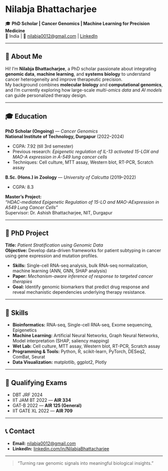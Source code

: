 # Nilabja Bhattacharjee

🎓 **PhD Scholar | Cancer Genomics | Machine Learning for Precision Medicine**  
📍 India | 📧 nilabja0012@gmail.com | [LinkedIn](https://linkedin.com/in/NilabjaBhattacharjee)

---

## 🧬 About Me
Hi! I’m **Nilabja Bhattacharjee**, a PhD scholar passionate about integrating **genomic data**, **machine learning**, and **systems biology** to understand cancer heterogeneity and improve therapeutic precision.  
My background combines **molecular biology** and **computational genomics**, and I’m currently exploring how large-scale *multi-omics data* and *AI models* can guide personalized therapy design.

---

## 🎓 Education
**PhD Scholar (Ongoing)** — *Cancer Genomics*  
**National Institute of Technology, Durgapur** (2022–2024)  
- CGPA: 7.92 (till 3rd semester)  
- Previous research: *Epigenetic regulation of IL-13 activated 15-LOX and MAO-A expression in A-549 lung cancer cells*  
- Techniques: Cell culture, MTT assay, Western blot, RT-PCR, Scratch assay  

**B.Sc. (Hons.) in Zoology** — *University of Calcutta* (2019–2022)  
- CGPA: 8.3  

**Master’s Project:**  
*“HDAC-mediated Epigenetic Regulation of 15-LO and MAO-AExpression in A549 Lung Cancer Cells”*  
Supervisor: Dr. Ashish Bhattacharjee, NIT, Durgapur

---

## 🧪 PhD Project
**Title:** *Patient Stratification using Genomic Data*  
**Objective:** Develop data-driven frameworks for patient subtyping in cancer using gene expression and mutation profiles.  

- **Skills:** Single-cell RNA-seq analysis, bulk RNA-seq normalization, machine learning (ANN, GNN, SHAP analysis)  
- **Paper:** *Mechanism-aware inference of response to targeted cancer therapies*  
- **Goal:** Identify genomic biomarkers that predict drug response and reveal mechanistic dependencies underlying therapy resistance.  

---

## 🧠 Skills
- **Bioinformatics:** RNA-seq, Single-cell RNA-seq, Exome sequencing, Epigenetics  
- **Machine Learning:** Artificial Neural Networks, Graph Neural Networks, Model interpretation (SHAP, saliency mapping)  
- **Wet Lab:** Cell culture, MTT assay, Western blot, RT-PCR, Scratch assay  
- **Programming & Tools:** Python, R, scikit-learn, PyTorch, DESeq2, ComBat, Seurat  
- **Data Visualization:** matplotlib, ggplot2, Plotly  

---

## 🧩 Qualifying Exams
- DBT JRF 2024   
- IIT JAM BT 2022 — **AIR 334**  
- GAT-B 2022 — **AIR 125 (General)**  
- IIT GATE XL 2022 — **AIR 709**

---

## 📞 Contact
- **Email:** [nilabja0012@gmail.com](mailto:nilabja0012@gmail.com)  
- **LinkedIn:** [linkedin.com/in/NilabjaBhattacharjee](https://linkedin.com/in/NilabjaBhattacharjee)

---

> “Turning raw genomic signals into meaningful biological insights.”

